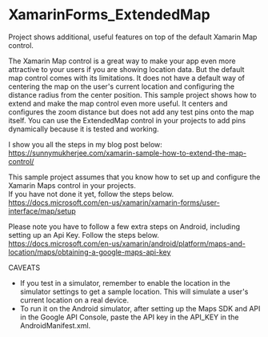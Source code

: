 # XamarinForms_ExtendedMap
Project shows additional, useful features on top of the default Xamarin Map control.

The Xamarin Map control is a great way to make your app even more attractive to your users if you are showing location data.  But the default map control comes with its limitations.  It does not have a default way of centering the map on the user's current location and configuring the distance radius from the center position.  This sample project shows how to extend and make the map control even more useful.  It centers and configures the zoom distance but does not add any test pins onto the map itself.  You can use the ExtendedMap control in your projects to add pins dynamically because it is tested and working.

I show you all the steps in my blog post below:<br />
https://sunnymukherjee.com/xamarin-sample-how-to-extend-the-map-control/

This sample project assumes that you know how to set up and configure the Xamarin Maps control in your projects.  
If you have not done it yet, follow the steps below.<br />
https://docs.microsoft.com/en-us/xamarin/xamarin-forms/user-interface/map/setup

Please note you have to follow a few extra steps on Android, including setting up an Api Key.  Follow the steps below.
https://docs.microsoft.com/en-us/xamarin/android/platform/maps-and-location/maps/obtaining-a-google-maps-api-key

CAVEATS

- If you test in a simulator, remember to enable the location in the simulator settings to get a sample location.  This will simulate a user's current location on a real device.
- To run it on the Android simulator, after setting up the Maps SDK and API in the Google API Console, paste the API key in the API_KEY in the AndroidManifest.xml.

